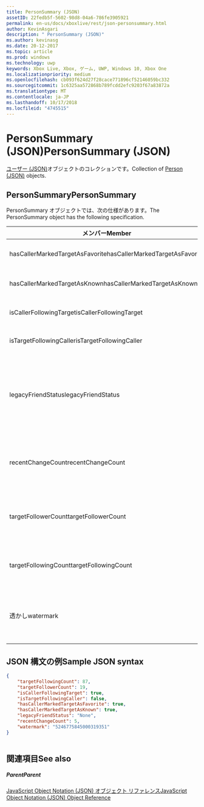 ```yaml
---
title: PersonSummary (JSON)
assetID: 22fedb5f-5602-98d8-04a6-786fe3905921
permalink: en-us/docs/xboxlive/rest/json-personsummary.html
author: KevinAsgari
description: " PersonSummary (JSON)"
ms.author: kevinasg
ms.date: 20-12-2017
ms.topic: article
ms.prod: windows
ms.technology: uwp
keywords: Xbox Live, Xbox, ゲーム, UWP, Windows 10, Xbox One
ms.localizationpriority: medium
ms.openlocfilehash: cb093f624d27f28cace771896cf52146059bc332
ms.sourcegitcommit: 1c6325aa572868b789fcdd2efc9203f67a83872a
ms.translationtype: MT
ms.contentlocale: ja-JP
ms.lasthandoff: 10/17/2018
ms.locfileid: "4745515"
---
```

# <a name="personsummary-json"></a><span data-ttu-id="59ad6-104">PersonSummary (JSON)</span><span class="sxs-lookup"><span data-stu-id="59ad6-104">PersonSummary (JSON)</span></span>
<span data-ttu-id="59ad6-105">[ユーザー (JSON)](json-person.md)オブジェクトのコレクションです。</span><span class="sxs-lookup"><span data-stu-id="59ad6-105">Collection of [Person (JSON)](json-person.md) objects.</span></span> 
<a id="ID4ER"></a>

 
## <a name="personsummary"></a><span data-ttu-id="59ad6-106">PersonSummary</span><span class="sxs-lookup"><span data-stu-id="59ad6-106">PersonSummary</span></span>
 
<span data-ttu-id="59ad6-107">PersonSummary オブジェクトでは、次の仕様があります。</span><span class="sxs-lookup"><span data-stu-id="59ad6-107">The PersonSummary object has the following specification.</span></span>
 
| <span data-ttu-id="59ad6-108">メンバー</span><span class="sxs-lookup"><span data-stu-id="59ad6-108">Member</span></span>| <span data-ttu-id="59ad6-109">種類</span><span class="sxs-lookup"><span data-stu-id="59ad6-109">Type</span></span>| <span data-ttu-id="59ad6-110">説明</span><span class="sxs-lookup"><span data-stu-id="59ad6-110">Description</span></span>| 
| --- | --- | --- | 
| <span data-ttu-id="59ad6-111">hasCallerMarkedTargetAsFavorite</span><span class="sxs-lookup"><span data-stu-id="59ad6-111">hasCallerMarkedTargetAsFavorite</span></span>| <span data-ttu-id="59ad6-112">ブール値</span><span class="sxs-lookup"><span data-stu-id="59ad6-112">Boolean value</span></span>| <span data-ttu-id="59ad6-113">かどうか、呼び出し元は、お気に入りとしてターゲットをマークします。</span><span class="sxs-lookup"><span data-stu-id="59ad6-113">Whether the caller has marked the target as a favorite.</span></span> <span data-ttu-id="59ad6-114">値の例: true</span><span class="sxs-lookup"><span data-stu-id="59ad6-114">Example values: true</span></span>| 
| <span data-ttu-id="59ad6-115">hasCallerMarkedTargetAsKnown</span><span class="sxs-lookup"><span data-stu-id="59ad6-115">hasCallerMarkedTargetAsKnown</span></span>| <span data-ttu-id="59ad6-116">ブール値</span><span class="sxs-lookup"><span data-stu-id="59ad6-116">Boolean value</span></span>| <span data-ttu-id="59ad6-117">かどうか、呼び出し元がターゲット済みとしてマーク呼ばれます。</span><span class="sxs-lookup"><span data-stu-id="59ad6-117">Whether the caller has marked the target as known.</span></span> <span data-ttu-id="59ad6-118">値の例: true</span><span class="sxs-lookup"><span data-stu-id="59ad6-118">Example values: true</span></span>| 
| <span data-ttu-id="59ad6-119">isCallerFollowingTarget</span><span class="sxs-lookup"><span data-stu-id="59ad6-119">isCallerFollowingTarget</span></span>| <span data-ttu-id="59ad6-120">ブール値</span><span class="sxs-lookup"><span data-stu-id="59ad6-120">Boolean value</span></span>| <span data-ttu-id="59ad6-121">かどうか、呼び出し元が、ターゲットをフォローします。</span><span class="sxs-lookup"><span data-stu-id="59ad6-121">Whether the caller is following the target.</span></span> <span data-ttu-id="59ad6-122">値の例: true</span><span class="sxs-lookup"><span data-stu-id="59ad6-122">Example values: true</span></span>| 
| <span data-ttu-id="59ad6-123">isTargetFollowingCaller</span><span class="sxs-lookup"><span data-stu-id="59ad6-123">isTargetFollowingCaller</span></span>| <span data-ttu-id="59ad6-124">ブール値</span><span class="sxs-lookup"><span data-stu-id="59ad6-124">Boolean value</span></span>| <span data-ttu-id="59ad6-125">かどうか、ターゲットでは、呼び出し元がフォローします。</span><span class="sxs-lookup"><span data-stu-id="59ad6-125">Whether the target is following the caller.</span></span> <span data-ttu-id="59ad6-126">値の例: true</span><span class="sxs-lookup"><span data-stu-id="59ad6-126">Example values: true</span></span>| 
| <span data-ttu-id="59ad6-127">legacyFriendStatus</span><span class="sxs-lookup"><span data-stu-id="59ad6-127">legacyFriendStatus</span></span>| <span data-ttu-id="59ad6-128">string</span><span class="sxs-lookup"><span data-stu-id="59ad6-128">string</span></span>| <span data-ttu-id="59ad6-129">呼び出し元が示すように、ターゲットの従来のフレンドの状態です。</span><span class="sxs-lookup"><span data-stu-id="59ad6-129">Legacy friend status of the target as seen by the caller.</span></span> <span data-ttu-id="59ad6-130">"None"、"MutuallyAccepted"、"OutgoingRequest"または"IncomingRequest"をすることができます。</span><span class="sxs-lookup"><span data-stu-id="59ad6-130">Can be "None", "MutuallyAccepted", "OutgoingRequest", or "IncomingRequest".</span></span> <span data-ttu-id="59ad6-131">値の例:"MutuallyAccepted"</span><span class="sxs-lookup"><span data-stu-id="59ad6-131">Example values: "MutuallyAccepted"</span></span>| 
| <span data-ttu-id="59ad6-132">recentChangeCount</span><span class="sxs-lookup"><span data-stu-id="59ad6-132">recentChangeCount</span></span>| <span data-ttu-id="59ad6-133">32 ビット符号なし整数</span><span class="sxs-lookup"><span data-stu-id="59ad6-133">32-bit unsigned integer</span></span>| <span data-ttu-id="59ad6-134">省略可能。</span><span class="sxs-lookup"><span data-stu-id="59ad6-134">Optional.</span></span> <span data-ttu-id="59ad6-135">ターゲットのソーシャル グラフ内の最新の変更の数です。</span><span class="sxs-lookup"><span data-stu-id="59ad6-135">Number of recent changes in the target's social graph.</span></span> <span data-ttu-id="59ad6-136">この値は、ユーザーが、独自の概要を表示するときにのみ存在します。</span><span class="sxs-lookup"><span data-stu-id="59ad6-136">This value will only exist when a user is viewing their own summary.</span></span> <span data-ttu-id="59ad6-137">値の例: 5</span><span class="sxs-lookup"><span data-stu-id="59ad6-137">Example values: 5</span></span>| 
| <span data-ttu-id="59ad6-138">targetFollowerCount</span><span class="sxs-lookup"><span data-stu-id="59ad6-138">targetFollowerCount</span></span>| <span data-ttu-id="59ad6-139">> 32 ビット符号なし整数</span><span class="sxs-lookup"><span data-stu-id="59ad6-139">>32-bit unsigned integer</span></span>| <span data-ttu-id="59ad6-140">次のターゲットはユーザーの数です。</span><span class="sxs-lookup"><span data-stu-id="59ad6-140">Number of People that are following the target.</span></span> <span data-ttu-id="59ad6-141">値の例: 1308</span><span class="sxs-lookup"><span data-stu-id="59ad6-141">Example values: 1308</span></span>| 
| <span data-ttu-id="59ad6-142">targetFollowingCount</span><span class="sxs-lookup"><span data-stu-id="59ad6-142">targetFollowingCount</span></span>| <span data-ttu-id="59ad6-143">32 ビット符号なし整数</span><span class="sxs-lookup"><span data-stu-id="59ad6-143">32-bit unsigned integer</span></span>| <span data-ttu-id="59ad6-144">ターゲットが次のユーザーの数です。</span><span class="sxs-lookup"><span data-stu-id="59ad6-144">Number of People that the target is following.</span></span> <span data-ttu-id="59ad6-145">値の例: 112</span><span class="sxs-lookup"><span data-stu-id="59ad6-145">Example values: 112</span></span>| 
| <span data-ttu-id="59ad6-146">透かし</span><span class="sxs-lookup"><span data-stu-id="59ad6-146">watermark</span></span>| <span data-ttu-id="59ad6-147">string</span><span class="sxs-lookup"><span data-stu-id="59ad6-147">string</span></span>| <span data-ttu-id="59ad6-148">省略可能。</span><span class="sxs-lookup"><span data-stu-id="59ad6-148">Optional.</span></span> <span data-ttu-id="59ad6-149">ターゲットの最新の変更透かしします。</span><span class="sxs-lookup"><span data-stu-id="59ad6-149">Recent change watermark for the target.</span></span> <span data-ttu-id="59ad6-150">この値は、ユーザーが、独自の概要を表示するときにのみ存在します。</span><span class="sxs-lookup"><span data-stu-id="59ad6-150">This value will only exist when a user is viewing their own summary.</span></span> <span data-ttu-id="59ad6-151">値の例: 5</span><span class="sxs-lookup"><span data-stu-id="59ad6-151">Example values: 5</span></span>| 
  
<a id="ID4E4D"></a>

 
## <a name="sample-json-syntax"></a><span data-ttu-id="59ad6-152">JSON 構文の例</span><span class="sxs-lookup"><span data-stu-id="59ad6-152">Sample JSON syntax</span></span>
 

```json
{
    "targetFollowingCount": 87,
    "targetFollowerCount": 19,
    "isCallerFollowingTarget": true,
    "isTargetFollowingCaller": false,
    "hasCallerMarkedTargetAsFavorite": true,
    "hasCallerMarkedTargetAsKnown": true,
    "legacyFriendStatus": "None",
    "recentChangeCount": 5,
    "watermark": "5246775845000319351"
}
    
```

  
<a id="ID4EGE"></a>

 
## <a name="see-also"></a><span data-ttu-id="59ad6-153">関連項目</span><span class="sxs-lookup"><span data-stu-id="59ad6-153">See also</span></span>
 
<a id="ID4EIE"></a>

 
##### <a name="parent"></a><span data-ttu-id="59ad6-154">Parent</span><span class="sxs-lookup"><span data-stu-id="59ad6-154">Parent</span></span> 

[<span data-ttu-id="59ad6-155">JavaScript Object Notation (JSON) オブジェクト リファレンス</span><span class="sxs-lookup"><span data-stu-id="59ad6-155">JavaScript Object Notation (JSON) Object Reference</span></span>](atoc-xboxlivews-reference-json.md)

   